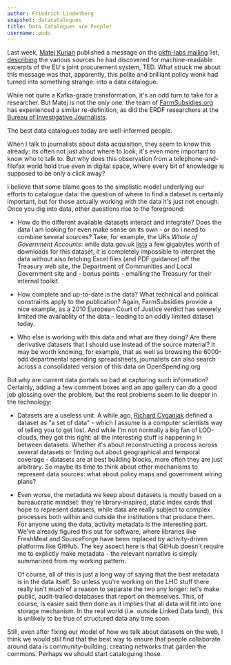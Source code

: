 ```yaml
---
author: Friedrich Lindenberg
snapshot: datacatalogues
title: Data Catalogues are People!
username: pudo
---
```


Last week, [Matej Kurian](https://twitter.com/matejkurian) published
a message on the [okfn-labs mailing](http://lists.okfn.org/mailman/listinfo/okfn-labs)
list, [describing](http://lists.okfn.org/pipermail/okfn-labs/2012-September/000376.html) the various sources he had discovered for
machine-readable excerpts of the EU's joint procurement system, TED.
What struck me about this message was that, apparently, this polite
and brilliant policy wonk had turned into something strange: into a
data catalogue.

While not quite a Kafka-grade transformation, it's an odd turn to
take for a researcher. But Matej is not the only one: the team of
[FarmSubsidies.org](http://farmsubsidy.org/) has experienced a similar re-definition, as did
the ERDF researchers at the [Bureau of Investigative Journalists](http://www.thebureauinvestigates.com/).

The best data catalogues today are well-informed people.

When I talk to journalists about data acquisition, they seem to know
this already: its often not just about where to look; it's even more
important to know who to talk to. But why does this observation from a
telephone-and-filofax world hold true even in digital space, where
every bit of knowledge is supposed to be only a click away?

I believe that some blame goes to the simplistic model underlying our
efforts to catalogue data: the question of where to find a dataset is
certainly important, but for those actually working with the data it's
just not enough. Once you dig into data, other questions rise to the
foreground:

* How do the different available datasets interact and integrate? Does
  the data I am looking for even make sense on its own - or do I need
  to combine several sources? Take, for example, the UKs *Whole of
  Government Accounts*: while data.gov.uk [lists](http://data.gov.uk/dataset/coins) a few gigabytes worth of
  downloads for this dataset, it is completely impossible to interpret
  the data without also fetching Excel files (and PDF guidance) off the
  Treasury web site, the Department of Communities and Local Government
  site and - bonus points - emailing the Treasury for their internal
  toolkit.

* How complete and up-to-date is the data? What technical and political
  constraints apply to the publication? Again, FarmSubsidies provide a
  nice example, as a 2010 European Court of Justice verdict has severely
  limited the availablity of the data - leading to an oddly limited
  dataset today.

* Who else is working with this data and what are they doing? Are there
  derivative datasets that I should use instead of the source material?
  It may be worth knowing, for example, that as well as browsing the
  6000-odd departmental spending spreadsheets, journalists can also search
  across a consolidated version of this data on OpenSpending.org

But why are current data portals so bad at capturing such information?
Certainly, adding a few comment boxes and an app gallery can do a good
job glossing over the problem, but the real problems seem to lie deeper in
the technology:

* Datasets are a useless unit. A while ago, [Richard Cyganiak](http://richard.cyganiak.de/) defined a
  dataset as "a set of data" - which I assume is a computer scientists
  way of telling you to get lost. And while I'm not normally a big fan
  of LOD-clouds, they got this right: all the interesting stuff is
  happening in between datasets. Whether it's about reconstructing a
  process across several datasets or finding out about geographical and
  temporal coverage - datasets are at best building blocks, more often
  they are just arbitrary. So maybe its time to think about other
  mechanisms to represent data sources: what about policy maps and
  government wiring plans?

* Even worse, the metadata we keep about datasets is mostly based on a
  bureaucratic mindset: they're library-inspired, static index
  cards that hope to represent datasets, while data are really subject
  to complex processes both within and outside the institutions that
  produce them. For anyone using the data, activity metadata is
  the interesting part. We've already figured this out for software,
  where libraries like FreshMeat and SourceForge have been replaced by
  activity-driven platforms like GitHub. The key aspect here is that
  GitHub doesn't require me to explictly make metadata - the relevant
  narrative is simply summarized from my working pattern.

  Of course, all of this is just a long way of saying that the best
  metadata is in the data itself. So unless you're working on the LHC
  stuff there really isn't much of a reason to separate the two any
  longer: let's make public, audit-trailed databases that report on
  themselves. This, of course, is easier said then done as it implies
  that all data will fit into one storage mechanism. In the real
  world (i.e. outside Linked Data land), this is unlikely to be true
  of structured data any time soon.

Still, even after fixing our model of how we talk about datasets on the
web, I think we would still find that the best way to ensure that people
collaborate around data is community-building: creating networks that
garden the commons. Perhaps we should start cataloguing those.

